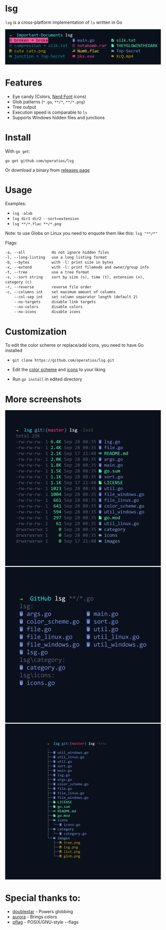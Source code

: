 # lsg
`lsg` is a cross-platform implementation of `ls` written in Go

![lsg](./images/lsg.png)

# Features
- Eye candy (Colors, [Nerd Font](https://github.com/ryanoasis/nerd-fonts) icons)
- Glob patterns (`*.go`, `**/*`, `**/*.png`)
- Tree output
- Execution speed is comparable to `ls`
- Supports Windows hidden files and junctions

# Install
With `go get`:

    go get github.com/operatios/lsg

Or download a binary from [releases page](https://github.com/operatios/lsg/releases)

# Usage
Examples:
- `lsg -alxb`
- `lsg dir1 dir2 --sort=extension`
- `lsg **/*.flac **/*.png`

Note: to use Globs on Linux you need to enquote them like this: `lsg "**/*"`

Flags:

    -a, --all            do not ignore hidden files
    -l, --long-listing   use a long listing format
    -b, --bytes          with -l: print size in bytes
    -x, --extend         with -l: print filemode and owner/group info
    -t, --tree           use a tree format
    -s, --sort string    sort by size (s), time (t), extension (x), category (c)
    -r, --reverse        reverse file order
    -c, --columns int    set maximum amount of columns
        --col-sep int    set column separator length (default 2)
        --no-targets     disable link targets
        --no-colors      disable colors
        --no-icons       disable icons

# Customization
To edit the color scheme or replace/add icons, you need to have Go installed

- `git clone https://github.com/operatios/lsg.git`

- Edit the [color scheme](./color_scheme.go) and [icons](https://github.com/operatios/lsg/blob/bb85231066010600ae15315c2880c204a9c3633a/icons/icons.go#L26) to your liking
-  Run `go install` in edited directory

# More screenshots

![tree](./images/tree.png)
![glob](./images/glob.png)
![list](./images/list.png)

# Special thanks to:
- [doublestar](https://github.com/bmatcuk/doublestar) - Powers globbing
- [aurora](https://github.com/logrusorgru/aurora) - Brings colors
- [pflag](https://github.com/spf13/pflag) - POSIX/GNU-style --flags
